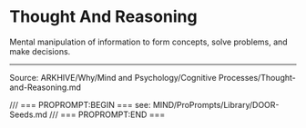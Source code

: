 # Thought And Reasoning

Mental manipulation of information to form concepts, solve problems, and make decisions.

---
Source: ARKHIVE/Why/Mind and Psychology/Cognitive Processes/Thought-and-Reasoning.md

/// === PROPROMPT:BEGIN ===
see: MIND/ProPrompts/Library/DOOR-Seeds.md
/// === PROPROMPT:END ===
